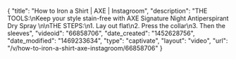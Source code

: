 {
    "title": "How to Iron a Shirt | AXE | Instagroom",
    "description": "THE TOOLS:\nKeep your style stain-free with AXE Signature Night Antiperspirant Dry Spray \n\nTHE STEPS:\n1. Lay out flat\n2. Press the collar\n3. Then the sleeves",
    "videoid": "66858706",
    "date_created": "1452628756",
    "date_modified": "1469233634",
    "type": "captivate",
    "layout": "video",
    "url": "\/v\/how-to-iron-a-shirt-axe-instagroom\/66858706"
}